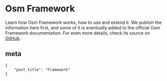 # Osm Framework

Learn how Osm Framework works, how to use and extend it. We publish the information here first, and some of it is eventually added to the official Osm Framework documentation.
For even more details, check its source
on [GitHub](https://github.com/osmphp/framework).

## meta

    {
        "post_title": "Framework"
    }